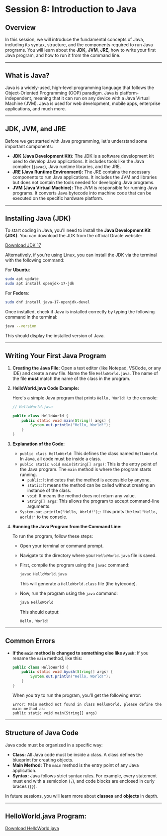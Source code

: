 # Session 8: Introduction to Java

## Overview
In this session, we will introduce the fundamental concepts of Java, including its syntax, structure, and the components required to run Java programs. You will learn about the **JDK**, **JVM**, **JRE**, how to write your first Java program, and how to run it from the command line.

---

## What is Java?
Java is a widely-used, high-level programming language that follows the Object-Oriented Programming (OOP) paradigm. Java is platform-independent, meaning that it can run on any device with a Java Virtual Machine (JVM). Java is used for web development, mobile apps, enterprise applications, and much more.

---

## JDK, JVM, and JRE

Before we get started with Java programming, let's understand some important components:
- **JDK (Java Development Kit):** The JDK is a software development kit used to develop Java applications. It includes tools like the Java compiler (`javac`), Java runtime libraries, and the JRE.
- **JRE (Java Runtime Environment):** The JRE contains the necessary components to run Java applications. It includes the JVM and libraries but does not contain the tools needed for developing Java programs.
- **JVM (Java Virtual Machine):** The JVM is responsible for running Java programs. It converts Java bytecode into machine code that can be executed on the specific hardware platform.

---

## Installing Java (JDK)

To start coding in Java, you'll need to install the **Java Development Kit (JDK)**. You can download the JDK from the official Oracle website:

[Download JDK 17](https://www.oracle.com/java/technologies/javase/jdk17-archive-downloads.html)

Alternatively, if you're using Linux, you can install the JDK via the terminal with the following command:

For **Ubuntu**:
```bash
sudo apt update
sudo apt install openjdk-17-jdk
```

For **Fedora**:
```bash
sudo dnf install java-17-openjdk-devel
```

Once installed, check if Java is installed correctly by typing the following command in the terminal:

```bash
java --version
```

This should display the installed version of Java.

---

## Writing Your First Java Program

1. **Creating the Java File:**
   Open a text editor (like Notepad, VSCode, or any IDE) and create a new file. Name the file `HelloWorld.java`. The name of the file **must** match the name of the class in the program.

2. **HelloWorld.java Code Example:**

   Here's a simple Java program that prints `Hello, World!` to the console:

   ```java
   // HelloWorld.java

   public class HelloWorld {
       public static void main(String[] args) {
           System.out.println("Hello, World!");
       }
   }
   ```

3. **Explanation of the Code:**
   - `public class HelloWorld`: This defines the class named `HelloWorld`. In Java, all code must be inside a class.
   - `public static void main(String[] args)`: This is the entry point of the Java program. The `main` method is where the program starts running. 
     - `public`: It indicates that the method is accessible by anyone.
     - `static`: It means the method can be called without creating an instance of the class.
     - `void`: It means the method does not return any value.
     - `String[] args`: This allows the program to accept command-line arguments.
   - `System.out.println("Hello, World!");`: This prints the text `"Hello, World!"` to the console.

4. **Running the Java Program from the Command Line:**

   To run the program, follow these steps:
   - Open your terminal or command prompt.
   - Navigate to the directory where your `HelloWorld.java` file is saved.
   - First, compile the program using the `javac` command:
     ```bash
     javac HelloWorld.java
     ```
     This will generate a `HelloWorld.class` file (the bytecode).
   
   - Now, run the program using the `java` command:
     ```bash
     java HelloWorld
     ```
     This should output:
     ```
     Hello, World!
     ```

---

## Common Errors

- **If the `main` method is changed to something else like `Ayush`:**
   If you rename the `main` method, like this:
   ```java
   public class HelloWorld {
       public static void Ayush(String[] args) {
           System.out.println("Hello, World!");
       }
   }
   ```
   When you try to run the program, you'll get the following error:
   ```
   Error: Main method not found in class HelloWorld, please define the main method as:
   public static void main(String[] args)
   ```

---

## Structure of Java Code

Java code must be organized in a specific way:
- **Class:** All Java code must be inside a class. A class defines the blueprint for creating objects.
- **Main Method:** The `main` method is the entry point of any Java application.
- **Syntax:** Java follows strict syntax rules. For example, every statement must end with a semicolon (`;`), and code blocks are enclosed in curly braces (`{}`).

In future sessions, you will learn more about **classes** and **objects** in depth.

---

## **HelloWorld.java Program:**
[Download HelloWorld.java](https://github.com/rothardo/java-0-to-1/blob/master/Session-8/HelloWorld.java)

